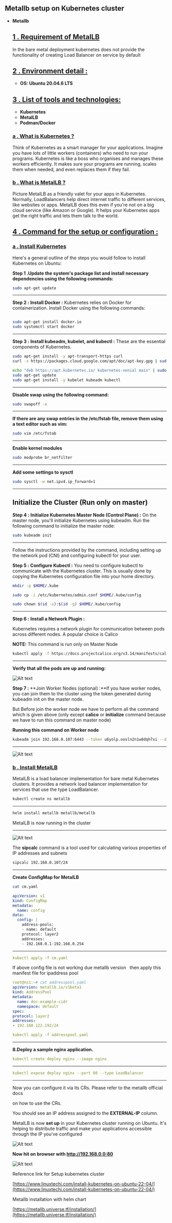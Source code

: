 ## Metallb setup on Kubernetes cluster

- **Metallb**
    
    ## **[1 . Requirement of MetalLB](https://64dc91a6ec22134a66be2ca2--remarkable-meringue-804b9a.netlify.app/#/?id=_1-requirement-of-metallb)**
    
    In the bare metal deployment kubernetes does not provide the functionality of creating Load Balancer on service by default
    
    ## **[2 . Environment detail :](https://64dc91a6ec22134a66be2ca2--remarkable-meringue-804b9a.netlify.app/#/?id=_2-environment-detail-)**
    
    - **OS: Ubuntu 20.04.6 LTS**
    
    ## **[3 . List of tools and technologies:](https://64dc91a6ec22134a66be2ca2--remarkable-meringue-804b9a.netlify.app/#/?id=_3-list-of-tools-and-technologies)**
    
    - **Kubernetes**
    - **MetalLB**
    - **Podman/Docker**
    
    ### **[a . What is Kubernetes ?](https://64dc91a6ec22134a66be2ca2--remarkable-meringue-804b9a.netlify.app/#/?id=a-what-is-kubernetes-)**
    
    Think of Kubernetes as a smart manager for your applications. Imagine you have lots of little workers (containers) who need to run your programs. Kubernetes is like a boss who organises and manages these workers efficiently. It makes sure your programs are running, scales them when needed, and even replaces them if they fail.
    
    ### **[b . What is MetalLB ?](https://64dc91a6ec22134a66be2ca2--remarkable-meringue-804b9a.netlify.app/#/?id=b-what-is-metallb-)**
    
    Picture MetalLB as a friendly valet for your apps in Kubernetes. Normally, LoadBalancers help direct internet traffic to different services, like websites or apps. MetalLB does this even if you're not on a big cloud service (like Amazon or Google). It helps your Kubernetes apps get the right traffic and lets them talk to the world.
    
    ## **[4 . Command for the setup or configuration :](https://64dc91a6ec22134a66be2ca2--remarkable-meringue-804b9a.netlify.app/#/?id=_4-command-for-the-setup-or-configuration-)**
    
    ### **[a . Install Kubernetes](https://64dc91a6ec22134a66be2ca2--remarkable-meringue-804b9a.netlify.app/#/?id=a-install-kubernetes)**
    
    Here's a general outline of the steps you would follow to install Kubernetes on Ubuntu:
    
    **Step 1 .Update the system's package list and install necessary dependencies using the following commands:**
    
    ```bash
    sudo apt-get update
    ```
    
    ---
    
    **Step 2 :** **Install Docker :** Kubernetes relies on Docker for containerization. Install Docker using the following commands:
    
    ```bash
    
    sudo apt-get install docker.io
    sudo systemctl start docker
    ```
    
    ---
    
    **Step 3 :** **Install kubeadm, kubelet, and kubectl :** These are the essential components of Kubernetes.
    
    ```bash
    sudo apt-get install -y apt-transport-https curl
    curl -s https://packages.cloud.google.com/apt/doc/apt-key.gpg | sudo apt-key add -
    
    echo "deb https://apt.kubernetes.io/ kubernetes-xenial main" | sudo tee /etc/apt/sources.list.d/kubernetes.list
    sudo apt-get update
    sudo apt-get install -y kubelet kubeadm kubectl
    
    ```
    
    ---
    
    **Disable swap using the following command:**
    
    ```bash
    sudo swapoff -a
    ```
    
    ---
    
    **If there are any swap entries in the /etc/fstab file, remove them using a text editor such as vim:**
    
    ```bash
    sudo vim /etc/fstab
    ```
    
    ---
    
    **Enable kernel modules**
    
    ```bash
    sudo modprobe br_netfilter
    ```
    
    ---
    
    **Add some settings to sysctl**
    
    ```bash
    sudo sysctl -w net.ipv4.ip_forward=1
    ```
    
    ---
    
    ## **Initialize the Cluster (Run only on master)**
    
    **Step 4 :** **Initialize Kubernetes Master Node (Control Plane) :** On the master node, you'll initialize Kubernetes using kubeadm. Run the following command to initialize the master node:
    
    ```bash
    sudo kubeadm init
    ```
    
    ---
    
    Follow the instructions provided by the command, including setting up the network pod (CNI) and configuring kubectl for your user.
    
    **Step 5 :** **Configure Kubectl :** You need to configure kubectl to communicate with the Kubernetes cluster. This is usually done by copying the Kubernetes configuration file into your home directory.
    
    ```bash
    mkdir -p $HOME/.kube
    
    sudo cp -i /etc/kubernetes/admin.conf $HOME/.kube/config
    
    sudo chown $(id -u):$(id -g) $HOME/.kube/config
    ```
    
    ---
    
    **Step 6 :** **Install a Network Plugin :**
    
    Kubernetes requires a network plugin for communication between pods across different nodes. A popular choice is Calico
    
    **NOTE:** This command is run only on Master Node
    
    ```bash
    kubectl apply -f https://docs.projectcalico.org/v3.14/manifests/calico.yaml
    ```
    
    ---
    
    **Verify that all the pods are up and running:**
    
    ![Alt text](image.png)
    
    
    **Step 7 :** **Join Worker Nodes (optional) :**If you have worker nodes, you can join them to the cluster using the token generated during kubeadm init on the master node.
    
    But Before join the worker node we have to perform all the command  which is given above (only except **calico** or **initialize** command because we have to run this command on master node)
    
    **Running this command on Worker node**
    
    ```bash
    kubeadm join 192.168.0.107:6443 --token u6yolp.oosln2n1w8dqh7xi --discovery-token-ca-cert-hash sha256:91be4cbaec60a47796be311845864a1790181f9faa7668c8819e727596bb2d1d
    ```
    
    ---
    
    ![Alt text](image(1).png)
    
    
    ### **[b . Install MetalLB](https://64dc91a6ec22134a66be2ca2--remarkable-meringue-804b9a.netlify.app/#/?id=b-install-metallb)**
    
    MetalLB is a load balancer implementation for bare metal Kubernetes clusters. It provides a network load balancer implementation for services that use the type LoadBalancer.
    
    ```bash
    kubectl create ns metallb
    ```
    
    ---
    
    ```bash
    helm install metallb metallb/metallb
    ```
    
    MetalLB is now running in the cluster
    
    ---
    ![Alt text](image(2).png)
   
    
    The **sipcalc** command is a tool used for calculating various properties of IP addresses and subnets
    
    ```bash
    sipcalc 192.168.0.107/24
    ```
    
    ---
    
    **Create ConfigMap for MetalLB**
    
    ```bash
    cat cm.yaml
    ```
    
    ```yaml
    apiVersion: v1
    kind: ConfigMap
    metadata:
      name: config
    data:
      config: |
    	address-pools:
    	- name: default
      	protocol: layer2
      	addresses:
      	- 192.168.0.1-192.168.0.254
    ```
    
    ---
    
    ```yaml
    kubectl apply -f cm.yaml
    ```
    
    If above config file is not working due metallb version   then apply this manifest file for ipaddress pool
    
    ```yaml
    root@ns1:~# cat addresspool.yaml 
    apiVersion: metallb.io/v1beta1
    kind: AddressPool
    metadata:
      name: doc-example-cidr
      namespace: default
    spec:
    protocol: layer2
    addresses:
    - 192.168.122.192/24

    ```
    
    
    ```yaml
    kubectl apply -f addresspool.yaml
    ```
    
    ---
    
    **8.Deploy a sample nginx application.**
    
    ```yaml
    kubectl create deploy nginx --image nginx
    ```
    
    ---
    
    ```yaml
    kubectl expose deploy nginx --port 80 --type LoadBalancer
    ```
    
    ---
    
    Now you can configure it via its CRs. Please refer to the metallb official docs
    
    on how to use the CRs.
    
    You should see an IP address assigned to the **EXTERNAL-IP** column.
    
    MetalLB is now **set up** in your Kubernetes cluster running on Ubuntu. It's helping to distribute traffic and make your applications accessible through the IP you've configured
    
    ![Alt text](image(3).png)
    
    
    **Now hit on browser with http://192.168.0.0:80**
    
    ![Alt text](imagenginx.png)

    
    
    Reference link for Setup kubernetes cluster
    
    [https://www.linuxtechi.com/install-kubernetes-on-ubuntu-22-04/](https://www.linuxtechi.com/install-kubernetes-on-ubuntu-22-04/)
    
    Metallb installation with helm chart
    
    [https://metallb.universe.tf/installation/](https://metallb.universe.tf/installation/)
    
    </aside>


